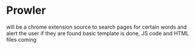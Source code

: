 # Prowler
will be a chrome extension source to search pages for certain words and alert the user if they are found
basic template is done, JS code and HTML files coming
